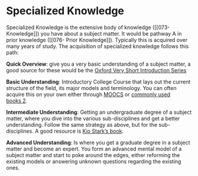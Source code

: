# Specialized Knowledge
Specialized Knowledge is the extensive body of knowledge ([[073- Knowledge]]) you have about a subject matter. It would be pathway A in prior knowledge ([[076- Prior Knowledge]]). Typically this is acquired over many years of study. The acquisition of specialized knowledge follows this path:

**Quick Overview**: give you a very basic understanding of a subject matter, a good source for these would be the [Oxford Very Short Introduction Series](https://global.oup.com/academic/content/series/v/very-short-introductions-vsi/?cc=us&lang=en&)

**Basic Understanding**: Introductory College Course that lays out the current structure of the field, its major models and terminology. You can often acquire this on your own either through [MOOCS](https://www.classcentral.com/) or [commonly used books 2](https://opensyllabus.org/).

**Intermediate Understanding**: Getting an undergraduate degree of a subject matter, where you dive into the various sub-disciplines and get a better understanding. Follow the same strategy as above, but for the sub-disciplines. A good resource is [Kio Stark’s book](https://www.amazon.com/Dont-Go-Back-School-Handbook/dp/0988949008).

**Advanced Understanding**: Is where you get a graduate degree in a subject matter and become an expert. You form an advanced mental model of a subject matter and start to poke around the edges, either reforming the existing models or answering unknown questions regarding the existing ones.